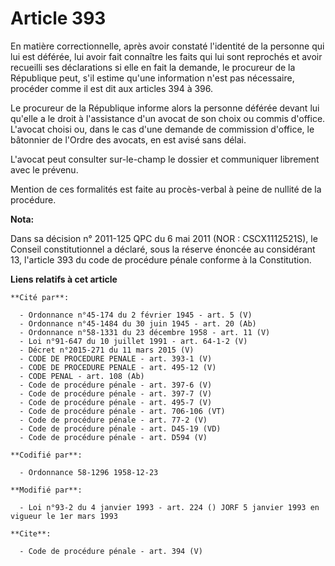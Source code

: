 # Article 393

En matière correctionnelle, après avoir constaté l'identité de la personne qui lui est déférée, lui avoir fait connaître les
faits qui lui sont reprochés et avoir recueilli ses déclarations si elle en fait la demande, le procureur de la République
peut, s'il estime qu'une information n'est pas nécessaire, procéder comme il est dit aux articles 394 à 396. 

Le procureur de la République informe alors la personne déférée devant lui qu'elle a le droit à l'assistance d'un avocat de
son choix ou commis d'office. L'avocat choisi ou, dans le cas d'une demande de commission d'office, le bâtonnier de l'Ordre
des avocats, en est avisé sans délai. 

L'avocat peut consulter sur-le-champ le dossier et communiquer librement avec le prévenu. 

Mention de ces formalités est faite au procès-verbal à peine de nullité de la procédure.

**Nota:**

Dans sa décision n° 2011-125 QPC du 6 mai 2011 (NOR : CSCX1112521S), le Conseil constitutionnel a déclaré, sous la réserve
énoncée au considérant 13, l'article 393 du code de procédure pénale conforme à la Constitution.

**Liens relatifs à cet article**

	**Cité par**:

	  - Ordonnance n°45-174 du 2 février 1945 - art. 5 (V)
	  - Ordonnance n°45-1484 du 30 juin 1945 - art. 20 (Ab)
	  - Ordonnance n°58-1331 du 23 décembre 1958 - art. 11 (V)
	  - Loi n°91-647 du 10 juillet 1991 - art. 64-1-2 (V)
	  - Décret n°2015-271 du 11 mars 2015 (V)
	  - CODE DE PROCEDURE PENALE - art. 393-1 (V)
	  - CODE DE PROCEDURE PENALE - art. 495-12 (V)
	  - CODE PENAL - art. 108 (Ab)
	  - Code de procédure pénale - art. 397-6 (V)
	  - Code de procédure pénale - art. 397-7 (V)
	  - Code de procédure pénale - art. 495-7 (V)
	  - Code de procédure pénale - art. 706-106 (VT)
	  - Code de procédure pénale - art. 77-2 (V)
	  - Code de procédure pénale - art. D45-19 (VD)
	  - Code de procédure pénale - art. D594 (V)

	**Codifié par**:

	  - Ordonnance 58-1296 1958-12-23

	**Modifié par**:

	  - Loi n°93-2 du 4 janvier 1993 - art. 224 () JORF 5 janvier 1993 en vigueur le 1er mars 1993

	**Cite**:

	  - Code de procédure pénale - art. 394 (V)
